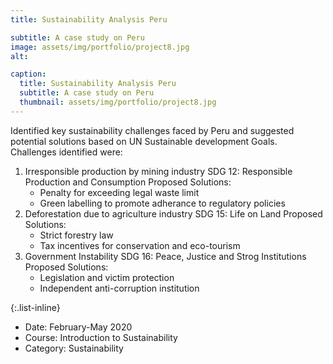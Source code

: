 ```yaml
---
title: Sustainability Analysis Peru

subtitle: A case study on Peru
image: assets/img/portfolio/project8.jpg
alt: 

caption:
  title: Sustainability Analysis Peru
  subtitle: A case study on Peru
  thumbnail: assets/img/portfolio/project8.jpg
---
```

 Identified key sustainability challenges faced by Peru and suggested potential solutions based on UN Sustainable development Goals.
 Challenges identified were:
 1. Irresponsible production by mining industry
    SDG 12: Responsible Production and Consumption 
    Proposed Solutions:
      - Penalty for exceeding legal waste limit
      - Green labelling to promote adherance to regulatory policies
 2. Deforestation due to agriculture industry
    SDG 15: Life on Land
    Proposed Solutions:
      - Strict forestry law
      - Tax incentives for conservation and eco-tourism
 3. Government Instability
    SDG 16: Peace, Justice and Strog Institutions
    Proposed Solutions:
      - Legislation and victim protection
      - Independent anti-corruption institution


{:.list-inline}
- Date: February-May 2020
- Course: Introduction to Sustainability
- Category: Sustainability

